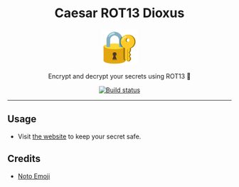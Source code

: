 <div align="center">
<h1>Caesar ROT13 Dioxus</h1>
<img src='docs/padlock.svg' width=80px/>

Encrypt and decrypt your secrets using ROT13 🔐

<a href="https://github.com/azzamsa/caesar-dioxus/workflows/ci.yml">
    <img src="https://github.com/azzamsa/caesar-dioxus/workflows/ci/badge.svg" alt="Build status" />
</a>

</div>

---

## Usage

- Visit [the website](https://caesar-dioxus.netlify.app/) to keep your secret safe.

## Credits

- [Noto Emoji](https://github.com/googlefonts/noto-emoji)

